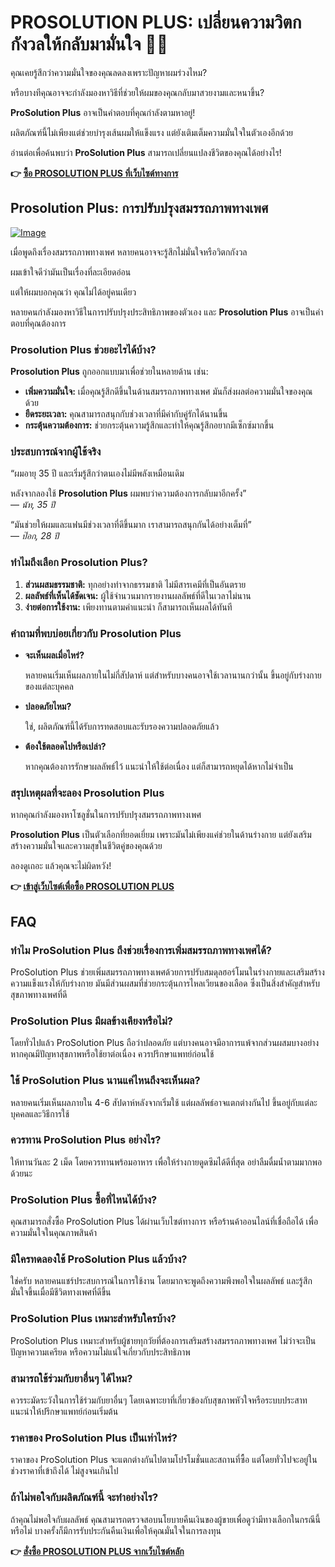 # PROSOLUTION PLUS: เปลี่ยนความวิตกกังวลให้กลับมามั่นใจ 💪✨

คุณเคยรู้สึกว่าความมั่นใจของคุณลดลงเพราะปัญหาผมร่วงไหม? 

หรือบางทีคุณอาจจะกำลังมองหาวิธีที่ช่วยให้ผมของคุณกลับมาสวยงามและหนาขึ้น? 

**ProSolution Plus** อาจเป็นคำตอบที่คุณกำลังตามหาอยู่! 

ผลิตภัณฑ์นี้ไม่เพียงแต่ช่วยบำรุงเส้นผมให้แข็งแรง แต่ยังเติมเต็มความมั่นใจในตัวเองอีกด้วย 

อ่านต่อเพื่อค้นพบว่า **ProSolution Plus** สามารถเปลี่ยนแปลงชีวิตของคุณได้อย่างไร!



**👉 [ซื้อ PROSOLUTION PLUS ที่เว็บไซต์ทางการ](https://gchaffi.com/1HvWkB4Y)**

## Prosolution Plus: การปรับปรุงสมรรถภาพทางเพศ

[![Image](https://www2.sellhealth.com/175/prosolutionplus_3_8.gif)](https://gchaffi.com/1HvWkB4Y)

เมื่อพูดถึงเรื่องสมรรถภาพทางเพศ หลายคนอาจจะรู้สึกไม่มั่นใจหรือวิตกกังวล 

ผมเข้าใจดีว่ามันเป็นเรื่องที่ละเอียดอ่อน 

แต่ให้ผมบอกคุณว่า คุณไม่ได้อยู่คนเดียว 

หลายคนกำลังมองหาวิธีในการปรับปรุงประสิทธิภาพของตัวเอง และ **Prosolution Plus** อาจเป็นคำตอบที่คุณต้องการ 

### Prosolution Plus ช่วยอะไรได้บ้าง?

**Prosolution Plus** ถูกออกแบบมาเพื่อช่วยในหลายด้าน เช่น:

- **เพิ่มความมั่นใจ:** เมื่อคุณรู้สึกดีขึ้นในด้านสมรรถภาพทางเพศ มันก็ส่งผลต่อความมั่นใจของคุณด้วย 
- **ยืดระยะเวลา:** คุณสามารถสนุกกับช่วงเวลาที่มีค่ากับคู่รักได้นานขึ้น 
- **กระตุ้นความต้องการ:** ช่วยกระตุ้นความรู้สึกและทำให้คุณรู้สึกอยากมีเซ็กซ์มากขึ้น 

### ประสบการณ์จากผู้ใช้จริง

“ผมอายุ 35 ปี และเริ่มรู้สึกว่าตนเองไม่มีพลังเหมือนเดิม 

หลังจากลองใช้ **Prosolution Plus** ผมพบว่าความต้องการกลับมาอีกครั้ง”  
— *นัท, 35 ปี*

“มันช่วยให้ผมและแฟนมีช่วงเวลาที่ดีขึ้นมาก เราสามารถสนุกกันได้อย่างเต็มที่”  
— *ป๊อก, 28 ปี*

### ทำไมถึงเลือก Prosolution Plus?

1. **ส่วนผสมธรรมชาติ:** ทุกอย่างทำจากธรรมชาติ ไม่มีสารเคมีที่เป็นอันตราย
2. **ผลลัพธ์ที่เห็นได้ชัดเจน:** ผู้ใช้จำนวนมากรายงานผลลัพธ์ที่ดีในเวลาไม่นาน
3. **ง่ายต่อการใช้งาน:** เพียงทานตามคำแนะนำ ก็สามารถเห็นผลได้ทันที

### คำถามที่พบบ่อยเกี่ยวกับ Prosolution Plus

- **จะเห็นผลเมื่อไหร่?**

   หลายคนเริ่มเห็นผลภายในไม่กี่สัปดาห์ แต่สำหรับบางคนอาจใช้เวลานานกว่านั้น ขึ้นอยู่กับร่างกายของแต่ละบุคคล

- **ปลอดภัยไหม?**

   ใช่, ผลิตภัณฑ์นี้ได้รับการทดสอบและรับรองความปลอดภัยแล้ว 

- **ต้องใช้ตลอดไปหรือเปล่า?**

   หากคุณต้องการรักษาผลลัพธ์ไว้ แนะนำให้ใช้ต่อเนื่อง แต่ก็สามารถหยุดได้หากไม่จำเป็น 

### สรุปเหตุผลที่จะลอง Prosolution Plus

หากคุณกำลังมองหาโซลูชั่นในการปรับปรุงสมรรถภาพทางเพศ 

**Prosolution Plus** เป็นตัวเลือกที่ยอดเยี่ยม เพราะมันไม่เพียงแค่ช่วยในด้านร่างกาย แต่ยังเสริมสร้างความมั่นใจและความสุขในชีวิตคู่ของคุณด้วย  

ลองดูเถอะ แล้วคุณจะไม่ผิดหวัง!



**👉 [เข้าสู่เว็บไซต์เพื่อซื้อ PROSOLUTION PLUS](https://gchaffi.com/1HvWkB4Y)**

## FAQ

### ทำไม ProSolution Plus ถึงช่วยเรื่องการเพิ่มสมรรถภาพทางเพศได้?
ProSolution Plus ช่วยเพิ่มสมรรถภาพทางเพศด้วยการปรับสมดุลฮอร์โมนในร่างกายและเสริมสร้างความแข็งแรงให้กับร่างกาย มันมีส่วนผสมที่ช่วยกระตุ้นการไหลเวียนของเลือด ซึ่งเป็นสิ่งสำคัญสำหรับสุขภาพทางเพศที่ดี

### ProSolution Plus มีผลข้างเคียงหรือไม่?
โดยทั่วไปแล้ว ProSolution Plus ถือว่าปลอดภัย แต่บางคนอาจมีอาการแพ้จากส่วนผสมบางอย่าง หากคุณมีปัญหาสุขภาพหรือใช้ยาต่อเนื่อง ควรปรึกษาแพทย์ก่อนใช้ 

### ใช้ ProSolution Plus นานแค่ไหนถึงจะเห็นผล?
หลายคนเริ่มเห็นผลภายใน 4-6 สัปดาห์หลังจากเริ่มใช้ แต่ผลลัพธ์อาจแตกต่างกันไป ขึ้นอยู่กับแต่ละบุคคลและวิธีการใช้

### ควรทาน ProSolution Plus อย่างไร?
ให้ทานวันละ 2 เม็ด โดยควรทานพร้อมอาหาร เพื่อให้ร่างกายดูดซึมได้ดีที่สุด อย่าลืมดื่มน้ำตามมากพอด้วยนะ

### ProSolution Plus ซื้อที่ไหนได้บ้าง?
คุณสามารถสั่งซื้อ ProSolution Plus ได้ผ่านเว็บไซต์ทางการ หรือร้านค้าออนไลน์ที่เชื่อถือได้ เพื่อความมั่นใจในคุณภาพสินค้า

### มีใครทดลองใช้ ProSolution Plus แล้วบ้าง?
ใช่ครับ หลายคนแชร์ประสบการณ์ในการใช้งาน โดยมากจะพูดถึงความพึงพอใจในผลลัพธ์ และรู้สึกมั่นใจขึ้นเมื่อมีชีวิตทางเพศที่ดีขึ้น

### ProSolution Plus เหมาะสำหรับใครบ้าง?
ProSolution Plus เหมาะสำหรับผู้ชายทุกวัยที่ต้องการเสริมสร้างสมรรถภาพทางเพศ ไม่ว่าจะเป็นปัญหาความเครียด หรือความไม่แน่ใจเกี่ยวกับประสิทธิภาพ 

### สามารถใช้ร่วมกับยาอื่นๆ ได้ไหม?
ควรระมัดระวังในการใช้ร่วมกับยาอื่นๆ โดยเฉพาะยาที่เกี่ยวข้องกับสุขภาพหัวใจหรือระบบประสาท แนะนำให้ปรึกษาแพทย์ก่อนเริ่มต้น 

### ราคาของ ProSolution Plus เป็นเท่าไหร่?
ราคาของ ProSolution Plus จะแตกต่างกันไปตามโปรโมชั่นและสถานที่ซื้อ แต่โดยทั่วไปจะอยู่ในช่วงราคาที่เข้าถึงได้ ไม่สูงจนเกินไป 

### ถ้าไม่พอใจกับผลิตภัณฑ์นี้ จะทำอย่างไร?
ถ้าคุณไม่พอใจกับผลลัพธ์ คุณสามารถตรวจสอบนโยบายคืนเงินของผู้ขายเพื่อดูว่ามีทางเลือกในกรณีนี้หรือไม่ บางครั้งก็มีการรับประกันคืนเงินเพื่อให้คุณมั่นใจในการลงทุน



**👉 [สั่งซื้อ PROSOLUTION PLUS จากเว็บไซต์หลัก](https://gchaffi.com/1HvWkB4Y)**